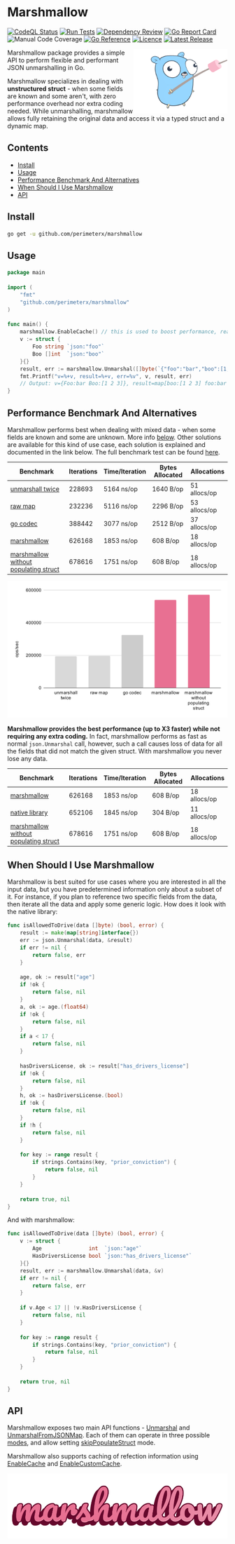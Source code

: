 # Marshmallow

[![CodeQL Status](https://img.shields.io/github/workflow/status/perimeterx/marshmallow/CodeQL?label=CodeQL&logo=github)](https://github.com/PerimeterX/marshmallow/actions/workflows/codeql.yml?query=branch%3Amain++)
[![Run Tests](https://img.shields.io/github/workflow/status/perimeterx/marshmallow/Go?label=Run%20Tests&logo=github)](https://github.com/PerimeterX/marshmallow/actions/workflows/go.yml?query=branch%3Amain)
[![Dependency Review](https://img.shields.io/github/workflow/status/perimeterx/marshmallow/Dependency%20Review?label=Dependency%20Review&logo=github)](https://github.com/PerimeterX/marshmallow/actions/workflows/dependency-review.yml?query=branch%3Amain)
[![Go Report Card](https://goreportcard.com/badge/github.com/perimeterx/marshmallow)](https://goreportcard.com/report/github.com/perimeterx/marshmallow)
![Manual Code Coverage](https://img.shields.io/badge/coverage-91.3%25-green)
[![Go Reference](https://pkg.go.dev/badge/github.com/perimeterx/marshmallow.svg)](https://pkg.go.dev/github.com/perimeterx/marshmallow)
[![Licence](https://img.shields.io/github/license/perimeterx/marshmallow)](LICENSE)
[![Latest Release](https://img.shields.io/github/v/release/perimeterx/marshmallow)](https://github.com/PerimeterX/marshmallow/releases)

<img align="right" width="215" alt="marshmallow-gopher" src="https://raw.githubusercontent.com/PerimeterX/marshmallow/assets/logo-gopher.png">

Marshmallow package provides a simple API to perform flexible and performant JSON unmarshalling in Go.

Marshmallow specializes in dealing with **unstructured struct** - when some fields are known and some aren't,
with zero performance overhead nor extra coding needed.
While unmarshalling, marshmallow allows fully retaining the original data and access
it via a typed struct and a dynamic map.

## Contents

- [Install](#install)
- [Usage](#usage)
- [Performance Benchmark And Alternatives](#performance-benchmark-and-alternatives)
- [When Should I Use Marshmallow](#when-should-i-use-marshmallow)
- [API](#api)

## Install

```sh
go get -u github.com/perimeterx/marshmallow
```

## Usage

```go
package main

import (
	"fmt"
	"github.com/perimeterx/marshmallow"
)

func main() {
	marshmallow.EnableCache() // this is used to boost performance, read more below
	v := struct {
		Foo string `json:"foo"`
		Boo []int  `json:"boo"`
	}{}
	result, err := marshmallow.Unmarshal([]byte(`{"foo":"bar","boo":[1,2,3],"goo":12.6}`), &v)
	fmt.Printf("v=%+v, result=%+v, err=%v", v, result, err)
	// Output: v={Foo:bar Boo:[1 2 3]}, result=map[boo:[1 2 3] foo:bar goo:12.6], err=<nil>
}
```

## Performance Benchmark And Alternatives

Marshmallow performs best when dealing with mixed data - when some fields are known and some are unknown.
More info [below](#when-should-i-use-marshmallow).
Other solutions are available for this kind of use case, each solution is explained and documented in the link below.
The full benchmark test can be found
[here](https://github.com/PerimeterX/marshmallow/blob/8c5bba9e6dc0033f4324eca554737089a99f6e5e/benchmark_test.go).

|Benchmark|Iterations|Time/Iteration|Bytes Allocated|Allocations|
|--|--|--|--|--|
|[unmarshall twice](https://github.com/PerimeterX/marshmallow/blob/8c5bba9e6dc0033f4324eca554737089a99f6e5e/benchmark_test.go#L40)|228693|5164 ns/op|1640 B/op|51 allocs/op|
|[raw map](https://github.com/PerimeterX/marshmallow/blob/8c5bba9e6dc0033f4324eca554737089a99f6e5e/benchmark_test.go#L66)|232236|5116 ns/op|2296 B/op|53 allocs/op|
|[go codec](https://github.com/PerimeterX/marshmallow/blob/8c5bba9e6dc0033f4324eca554737089a99f6e5e/benchmark_test.go#L121)|388442|3077 ns/op|2512 B/op|37 allocs/op|
|[marshmallow](https://github.com/PerimeterX/marshmallow/blob/8c5bba9e6dc0033f4324eca554737089a99f6e5e/benchmark_test.go#L16)|626168|1853 ns/op|608 B/op|18 allocs/op|
|[marshmallow without populating struct](https://github.com/PerimeterX/marshmallow/blob/8c5bba9e6dc0033f4324eca554737089a99f6e5e/benchmark_test.go#L162)|678616|1751 ns/op|608 B/op|18 allocs/op|

![marshmallow performance comparison](https://raw.githubusercontent.com/PerimeterX/marshmallow/e45088ca20d4ea5be4143d418d12da63a68d6dfd/performance-chart.svg)

**Marshmallow provides the best performance (up to X3 faster) while not requiring any extra coding.**
In fact, marshmallow performs as fast as normal `json.Unmarshal` call, however, such a call causes loss of data for all
the fields that did not match the given struct. With marshmallow you never lose any data.

|Benchmark|Iterations|Time/Iteration|Bytes Allocated|Allocations|
|--|--|--|--|--|
|[marshmallow](https://github.com/PerimeterX/marshmallow/blob/8c5bba9e6dc0033f4324eca554737089a99f6e5e/benchmark_test.go#L16)|626168|1853 ns/op|608 B/op|18 allocs/op|
|[native library](https://github.com/PerimeterX/marshmallow/blob/8c5bba9e6dc0033f4324eca554737089a99f6e5e/benchmark_test.go#L143)|652106|1845 ns/op|304 B/op|11 allocs/op|
|[marshmallow without populating struct](https://github.com/PerimeterX/marshmallow/blob/8c5bba9e6dc0033f4324eca554737089a99f6e5e/benchmark_test.go#L162)|678616|1751 ns/op|608 B/op|18 allocs/op|

## When Should I Use Marshmallow

Marshmallow is best suited for use cases where you are interested in all the input data, but you have predetermined
information only about a subset of it. For instance, if you plan to reference two specific fields from the data, then
iterate all the data and apply some generic logic. How does it look with the native library:

```go
func isAllowedToDrive(data []byte) (bool, error) {
	result := make(map[string]interface{})
	err := json.Unmarshal(data, &result)
	if err != nil {
		return false, err
	}

	age, ok := result["age"]
	if !ok {
		return false, nil
	}
	a, ok := age.(float64)
	if !ok {
		return false, nil
	}
	if a < 17 {
		return false, nil
	}

	hasDriversLicense, ok := result["has_drivers_license"]
	if !ok {
		return false, nil
	}
	h, ok := hasDriversLicense.(bool)
	if !ok {
		return false, nil
	}
	if !h {
		return false, nil
	}

	for key := range result {
		if strings.Contains(key, "prior_conviction") {
			return false, nil
		}
	}

	return true, nil
}
```

And with marshmallow:

```go
func isAllowedToDrive(data []byte) (bool, error) {
	v := struct {
		Age               int  `json:"age"`
		HasDriversLicense bool `json:"has_drivers_license"`
	}{}
	result, err := marshmallow.Unmarshal(data, &v)
	if err != nil {
		return false, err
	}

	if v.Age < 17 || !v.HasDriversLicense {
		return false, nil
	}

	for key := range result {
		if strings.Contains(key, "prior_conviction") {
			return false, nil
		}
	}

	return true, nil
}
```

## API

Marshmallow exposes two main API functions - 
[Unmarshal](https://github.com/PerimeterX/marshmallow/blob/0e0218ab860be8a4b5f57f5ff239f281c250c5da/unmarshal.go#L27)
and
[UnmarshalFromJSONMap](https://github.com/PerimeterX/marshmallow/blob/0e0218ab860be8a4b5f57f5ff239f281c250c5da/unmarshal_from_json_map.go#L37).
Each of them can operate in three possible [modes](https://github.com/PerimeterX/marshmallow/blob/0e0218ab860be8a4b5f57f5ff239f281c250c5da/options.go#L30),
and allow setting [skipPopulateStruct](https://github.com/PerimeterX/marshmallow/blob/0e0218ab860be8a4b5f57f5ff239f281c250c5da/options.go#L41) mode.

Marshmallow also supports caching of refection information using 
[EnableCache](https://github.com/PerimeterX/marshmallow/blob/d3500aa5b0f330942b178b155da933c035dd3906/cache.go#L40)
and
[EnableCustomCache](https://github.com/PerimeterX/marshmallow/blob/d3500aa5b0f330942b178b155da933c035dd3906/cache.go#L35).

![Marshmallow Logo](https://raw.githubusercontent.com/PerimeterX/marshmallow/assets/logo-text.png)

